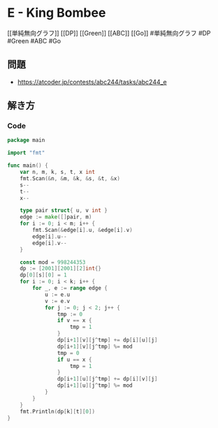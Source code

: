# E - King Bombee
[[単純無向グラフ]] [[DP]] [[Green]] [[ABC]] [[Go]]
#単純無向グラフ #DP #Green #ABC #Go 

## 問題
- https://atcoder.jp/contests/abc244/tasks/abc244_e

## 解き方
### Code
```go
package main

import "fmt"

func main() {
	var n, m, k, s, t, x int
	fmt.Scan(&n, &m, &k, &s, &t, &x)
	s--
	t--
	x--

	type pair struct{ u, v int }
	edge := make([]pair, m)
	for i := 0; i < m; i++ {
		fmt.Scan(&edge[i].u, &edge[i].v)
		edge[i].u--
		edge[i].v--
	}

	const mod = 998244353
	dp := [2001][2001][2]int{}
	dp[0][s][0] = 1
	for i := 0; i < k; i++ {
		for _, e := range edge {
			u := e.u
			v := e.v
			for j := 0; j < 2; j++ {
				tmp := 0
				if v == x {
					tmp = 1
				}
				dp[i+1][v][j^tmp] += dp[i][u][j]
				dp[i+1][v][j^tmp] %= mod
				tmp = 0
				if u == x {
					tmp = 1
				}
				dp[i+1][u][j^tmp] += dp[i][v][j]
				dp[i+1][u][j^tmp] %= mod
			}
		}
	}
	fmt.Println(dp[k][t][0])
}
```